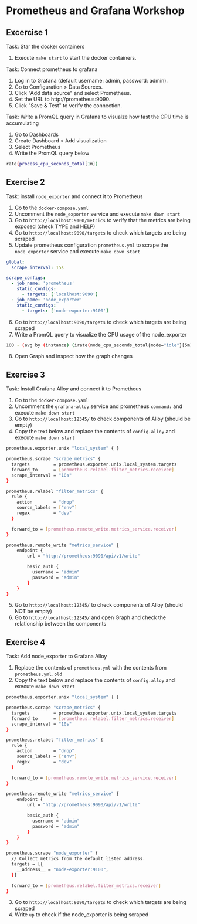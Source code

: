 # Prometheus and Grafana Workshop

## Excercise 1

Task: Star the docker containers

1. Execute `make start` to start the docker containers.

Task: Connect prometheus to grafana

1. Log in to Grafana (default username: admin, password: admin).
2. Go to Configuration > Data Sources.
3. Click "Add data source" and select Prometheus.
4. Set the URL to http://prometheus:9090.
5. Click "Save & Test" to verify the connection.

Task: Write a PromQL query in Grafana to visualze how fast the CPU time is accumulating

1. Go to Dashboards
2. Create Dashboard > Add visualization
3. Select Prometheus
4. Write the PromQL query below

```sh
rate(process_cpu_seconds_total[1m])
```

## Exercise 2

Task: install `node_exporter` and connect it to Prometheus

1. Go to the `docker-compose.yaml` 
2. Uncomment the `node_exporter` service and execute `make down start`
3. Go to `http://localhost:9100/metrics` to verify that the metrics are being exposed (check TYPE and HELP)
4. Go to `http://localhost:9090/targets` to check which targets are being scraped
5. Update prometheus configuration `prometheus.yml` to scrape the `node_exporter` service and execute `make down start`

``` yaml
global:
  scrape_interval: 15s

scrape_configs:
  - job_name: 'prometheus'
    static_configs:
      - targets: ['localhost:9090']
  - job_name: 'node_exporter'
    static_configs:
      - targets: ['node-exporter:9100']
```
6. Go to `http://localhost:9090/targets` to check which targets are being scraped
7. Write a PromQL query to visualize the CPU usage of the node_exporter

```sh
100 - (avg by (instance) (irate(node_cpu_seconds_total{mode="idle"}[5m]))) * 100
```
8. Open Graph and inspect how the graph changes

## Exercise 3

Task: Install Grafana Alloy and connect it to Prometheus

1. Go to the `docker-compose.yaml`
2. Uncomment the `grafana-alloy` service and prometheus `command:` and execute `make down start`
3. Go to `http://localhost:12345/` to check components of Alloy (should be empty)
4. Copy the text below and replace the contents of `config.alloy` and execute `make down start`

``` sh
prometheus.exporter.unix "local_system" { }

prometheus.scrape "scrape_metrics" {
  targets         = prometheus.exporter.unix.local_system.targets
  forward_to      = [prometheus.relabel.filter_metrics.receiver]
  scrape_interval = "10s"
}

prometheus.relabel "filter_metrics" {
  rule {
    action        = "drop"
    source_labels = ["env"]
    regex         = "dev"
  }

  forward_to = [prometheus.remote_write.metrics_service.receiver]
}

prometheus.remote_write "metrics_service" {
    endpoint {
        url = "http://prometheus:9090/api/v1/write"

        basic_auth {
          username = "admin"
          password = "admin"
        }
    }
}
```

5. Go to `http://localhost:12345/` to check components of Alloy (should NOT be empty)
6. Go to `http://localhost:12345/` and open Graph and check the relationship between the components

## Exercise 4

Task: Add node_exporter to Grafana Alloy

1. Replace the contents of `prometheus.yml` with the contents from `prometheus.yml.old`
2. Copy the text below and replace the contents of `config.alloy` and execute `make down start`

``` sh
prometheus.exporter.unix "local_system" { }

prometheus.scrape "scrape_metrics" {
  targets         = prometheus.exporter.unix.local_system.targets
  forward_to      = [prometheus.relabel.filter_metrics.receiver]
  scrape_interval = "10s"
}

prometheus.relabel "filter_metrics" {
  rule {
    action        = "drop"
    source_labels = ["env"]
    regex         = "dev"
  }

  forward_to = [prometheus.remote_write.metrics_service.receiver]
}

prometheus.remote_write "metrics_service" {
    endpoint {
        url = "http://prometheus:9090/api/v1/write"

        basic_auth {
          username = "admin"
          password = "admin"
        }
    }
}

prometheus.scrape "node_exporter" {
  // Collect metrics from the default listen address.
  targets = [{
    __address__ = "node-exporter:9100",
  }]

  forward_to = [prometheus.relabel.filter_metrics.receiver]
}
```
3. Go to `http://localhost:9090/targets` to check which targets are being scraped
4. Write `up` to check if the node_exporter is being scraped
